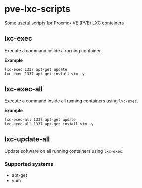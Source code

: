 # pve-lxc-scripts

Some useful scripts fpr Proxmox VE (PVE) LXC containers

## lxc-exec

Execute a command inside a running container.

**Example**

```
lxc-exec 1337 apt-get update
lxc-exec 1337 apt-get install vim -y
```

## lxc-exec-all

Execute a command inside all running containers using ```lxc-exec```.

**Example**

```
lxc-exec-all 1337 apt-get update
lxc-exec-all 1337 apt-get install vim -y
```

## lxc-update-all

Update software on all running containers using ```lxc-exec```.

### Supported systems

* apt-get
* yum
